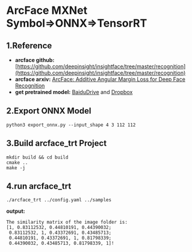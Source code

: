 # ArcFace MXNet Symbol=>ONNX=>TensorRT

## 1.Reference
- **arcface github:** [https://github.com/deepinsight/insightface/tree/master/recognition](https://github.com/deepinsight/insightface/tree/master/recognition)
- **arcface arxiv:** [ArcFace: Additive Angular Margin Loss for Deep Face Recognition](https://arxiv.org/abs/1801.07698)
- **get pretrained model:** [BaiduDrive](https://pan.baidu.com/s/1wuRTf2YIsKt76TxFufsRNA) and [Dropbox](https://www.dropbox.com/s/tj96fsm6t6rq8ye/model-r100-arcface-ms1m-refine-v2.zip?dl=0)


## 2.Export ONNX Model
```
python3 export_onnx.py --input_shape 4 3 112 112
```

## 3.Build arcface_trt Project
```
mkdir build && cd build
cmake ..
make -j
```

## 4.run arcface_trt
```
./arcface_trt ../config.yaml ../samples
```
**output:**
```
The similarity matrix of the image folder is:
[1, 0.83112532, 0.44810191, 0.44390032;
 0.83112532, 1, 0.43372691, 0.43485713;
 0.44810191, 0.43372691, 1, 0.81798339;
 0.44390032, 0.43485713, 0.81798339, 1]!
```
